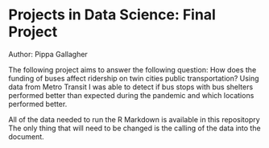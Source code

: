 # Projects in Data Science: Final Project 
Author: Pippa Gallagher 

The following project aims to answer the following question: How does the funding of buses affect ridership on twin cities public transportation? Using data from Metro Transit I was able to detect if bus stops with bus shelters performed better than expected during the pandemic and which locations performed better. 

All of the data needed to run the R Markdown is available in this repositopry The only thing that will need to be changed is the calling of the data into the document. 
